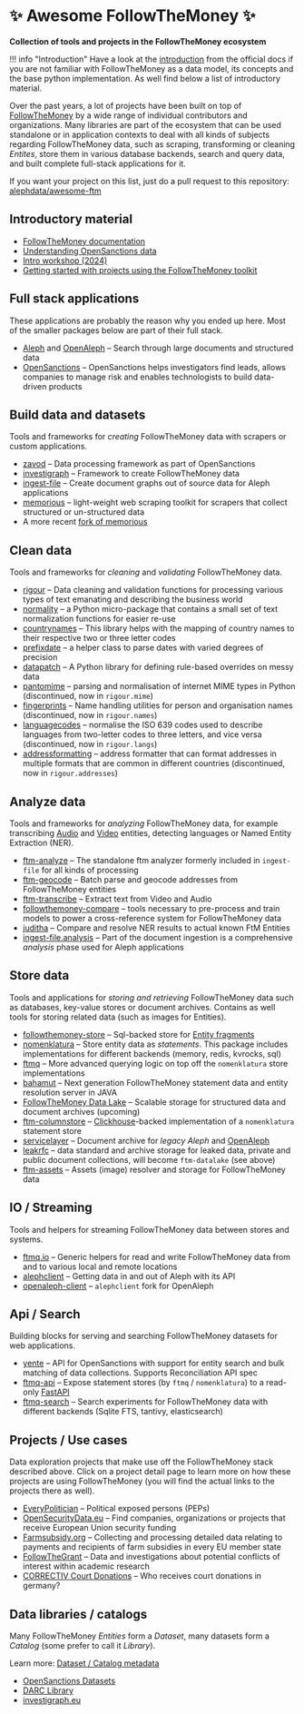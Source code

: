 # ✨ Awesome FollowTheMoney ✨

**Collection of tools and projects in the FollowTheMoney ecosystem**

!!! info "Introduction"
    Have a look at the [introduction](https://followthemoney.tech/docs/) from the official docs if you are not familiar with FollowTheMoney as a data model, its concepts and the base python implementation. As well find below a list of introductory material.

Over the past years, a lot of projects have been built on top of [FollowTheMoney](https://followthemoney.tech) by a wide range of individual contributors and organizations. Many libraries are part of the ecosystem that can be used standalone or in application contexts to deal with all kinds of subjects regarding FollowTheMoney data, such as scraping, transforming or cleaning _Entites_, store them in various database backends, search and query data, and built complete full-stack applications for it.

If you want your project on this list, just do a pull request to this repository: [alephdata/awesome-ftm](https://github.com/alephdata/awesome-ftm)

## Introductory material

- [FollowTheMoney documentation](https://followthemoney.tech)
- [Understanding OpenSanctions data](https://www.opensanctions.org/docs/data/)
- [Intro workshop (2024)](https://pad.investigativedata.org/s/0qKuBEcsM#)
- [Getting started with projects using the FollowTheMoney toolkit](https://github.com/dataresearchcenter/ftm-startkit)

## Full stack applications

These applications are probably the reason why you ended up here. Most of the smaller packages below are part of their full stack.

- [Aleph](https://github.com/alephdata/aleph) and [OpenAleph](https://openaleph.org) – Search through large documents and structured data
- [OpenSanctions](https://opensanctions.org) – OpenSanctions helps investigators find leads, allows companies to manage risk and enables technologists to build data-driven products

## Build data and datasets

Tools and frameworks for _creating_ FollowTheMoney data with scrapers or custom applications.

- [zavod](https://zavod.opensanctions.org/) – Data processing framework as part of OpenSanctions
- [investigraph](https://docs.investigraph.dev/) – Framework to create FollowTheMoney data
- [ingest-file](https://github.com/alephdata/ingest-file) – Create document graphs out of source data for Aleph applications
- [memorious](https://github.com/alephdata/memorious) – light-weight web scraping toolkit for scrapers that collect structured or un-structured data
- A more recent [fork of memorious](https://docs.investigraph.dev/lib/memorious/)

## Clean data

Tools and frameworks for _cleaning_ and _validating_ FollowTheMoney data.

- [rigour](https://opensanctions.github.io/rigour/) – Data cleaning and validation functions for processing various types of text emanating and describing the business world
- [normality](https://github.com/pudo/normality/) – a Python micro-package that contains a small set of text normalization functions for easier re-use
- [countrynames](https://github.com/opensanctions/countrynames/) – This library helps with the mapping of country names to their respective two or three letter codes
- [prefixdate](https://github.com/pudo/prefixdate) – a helper class to parse dates with varied degrees of precision
- [datapatch](https://github.com/opensanctions/datapatch) – A Python library for defining rule-based overrides on messy data
- [pantomime](https://github.com/alephdata/pantomime) – parsing and normalisation of internet MIME types in Python (discontinued, now in `rigour.mime`)
- [fingerprints](https://github.com/opensanctions/fingerprints) – Name handling utilities for person and organisation names (discontinued, now in `rigour.names`)
- [languagecodes](https://github.com/alephdata/languagecodes) – normalise the ISO 639 codes used to describe languages from two-letter codes to three letters, and vice versa (discontinued, now in `rigour.langs`)
- [addressformatting](https://github.com/pudo-attic/addressformatting) – address formatter that can format addresses in multiple formats that are common in different countries (discontinued, now in `rigour.addresses`)

## Analyze data

Tools and frameworks for _analyzing_ FollowTheMoney data, for example transcribing [Audio](https://followthemoney.tech/explorer/schemata/Audio/) and [Video](https://followthemoney.tech/explorer/schemata/Audio/) entities, detecting languages or Named Entity Extraction (NER).

- [ftm-analyze](https://docs.investigraph.dev/lib/ftm-analyze/) – The standalone ftm analyzer formerly included in `ingest-file` for all kinds of processing
- [ftm-geocode](https://docs.investigraph.dev/lib/ftm-geocode/) – Batch parse and geocode addresses from FollowTheMoney entities
- [ftm-transcribe](https://github.com/openaleph/ftm-transcribe) – Extract text from Video and Audio
- [followthemoney-compare](https://github.com/alephdata/followthemoney-compare) – tools necessary to pre-process and train models to power a cross-reference system for FollowTheMoney data
- [juditha](https://github.com/dataresearchcenter/juditha) – Compare and resolve NER results to actual known FtM Entities
- [ingest-file.analysis](https://github.com/alephdata/ingest-file) – Part of the document ingestion is a comprehensive _analysis_ phase used for Aleph applications

## Store data

Tools and applications for _storing and retrieving_ FollowTheMoney data such as databases, key-value stores or document archives. Contains as well tools for storing related data (such as images for Entities).

- [followthemoney-store](https://github.com/alephdata/followthemoney-store) – Sql-backed store for [Entity fragments](https://followthemoney.tech/docs/fragments/)
- [nomenklatura](https://github.com/opensanctions/nomenklatura) – Store entity data as _statements_. This package includes implementations for different backends (memory, redis, kvrocks, sql)
- [ftmq](https://docs.investigraph.dev/lib/ftmq/) – More advanced querying logic on top off the `nomenklatura` store implementations
- [bahamut](https://github.com/opensanctions/bahamut) – Next generation FollowTheMoney statement data and entity resolution server in JAVA
- [FollowTheMoney Data Lake](https://openaleph.org/docs/lib/ftm-datalake/rfc/) – Scalable storage for structured data and document archives (upcoming)
- [ftm-columnstore](https://github.com/dataresearchcenter/ftm-columnstore) – [Clickhouse](https://clickhouse.com/)-backed implementation of a `nomenklatura` statement store
- [servicelayer](https://github.com/alephdata/servicelayer/) – Document archive for _legacy Aleph_ and [OpenAleph](https://openaleph.org)
- [leakrfc](https://docs.investigraph.dev/lib/leakrfc/) – data standard and archive storage for leaked data, private and public document collections, will become `ftm-datalake` (see above)
- [ftm-assets](https://github.com/dataresearchcenter/ftm-assets/) – Assets (image) resolver and storage for FollowTheMoney data

## IO / Streaming

Tools and helpers for streaming FollowTheMoney data between stores and systems.

- [ftmq.io](https://docs.investigraph.dev/lib/ftmq/reference/io/) – Generic helpers for read and write FollowTheMoney data from and to various local and remote locations
- [alephclient](https://docs.aleph.occrp.org/developers/how-to/data/install-alephclient/) – Getting data in and out of Aleph with its API
- [openaleph-client](https://openaleph.org/docs/user-guide/104/) – `alephclient` fork for OpenAleph

## Api / Search

Building blocks for serving and searching FollowTheMoney datasets for web applications.

- [yente](https://www.opensanctions.org/docs/yente/) – API for OpenSanctions with support for entity search and bulk matching of data collections. Supports Reconciliation API spec
- [ftmq-api](https://docs.investigraph.dev/lib/ftmq-api/) – Expose statement stores (by `ftmq` / `nomenklatura`) to a read-only [FastAPI](https://fastapi.tiangolo.com/)
- [ftmq-search](https://github.com/dataresearchcenter/ftmq-search) – Search experiments for FollowTheMoney data with different backends (Sqlite FTS, tantivy, elasticsearch)

## Projects / Use cases

Data exploration projects that make use off the FollowTheMoney stack described above. Click on a project detail page to learn more on how these projects are using FollowTheMoney (you will find the actual links to the projects there as well).

- [EveryPolitician](https://everypolitician.org) – Political exposed persons (PEPs)
- [OpenSecurityData.eu](https://opensecuritydata.eu/) – Find companies, organizations or projects that receive European Union security funding
- [Farmsubsidy.org](https://farmsubsidy.org) – Collecting and processing detailed data relating to payments and recipients of farm subsidies in every EU member state
- [FollowTheGrant](https://followthegrant.org) – Data and investigations about potential conflicts of interest within academic research
- [CORRECTIV Court Donations](https://spendengerichte.correctiv.org) – Who receives court donations in germany?

## Data libraries / catalogs

Many FollowTheMoney _Entities_ form a _Dataset_, many datasets form a _Catalog_ (some prefer to call it _Library_).

Learn more: [Dataset / Catalog metadata](https://www.opensanctions.org/docs/metadata/)

- [OpenSanctions Datasets](https://opensanctions.org/datasets)
- [DARC Library](https://dataresearchcenter.org/library)
- [investigraph.eu](https://investigraph.eu)
